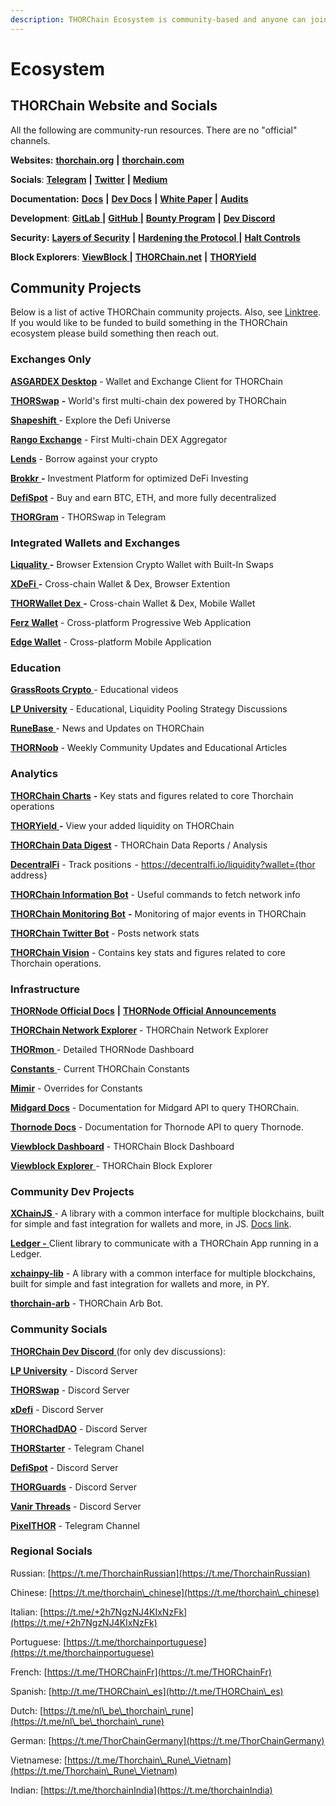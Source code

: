```yaml
---
description: THORChain Ecosystem is community-based and anyone can join.
---
```


# Ecosystem

## **THORChain Website and Socials**

All the following are community-run resources. There are no "official" channels.

**Websites:** [**thorchain.org**](http://thorchain.org/) **|** [**thorchain.com**](https://www.thorchain.com/)

**Socials**: [**Telegram**](https://t.me/thorchain\_org) **|** [**Twitter**](https://twitter.com/THORchain) **|** [**Medium**](https://medium.com/thorchain)

**Documentation:** [**Docs**](https://docs.thorchain.org/) **|** [**Dev Docs**](https://dev.thorchain.org/) **|** [**White Paper**](https://github.com/thorchain/Resources/blob/master/Whitepapers/THORChain-Whitepaper-May2020.pdf) **|** [**Audits**](https://github.com/thorchain/Resources/tree/master/Audits)

**Development**: [**GitLab** ](https://gitlab.com/thorchain)**|** [**GitHub** ](https://github.com/thorchain)**|** [**Bounty Program**](https://immunefi.com/bounty/thorchain/) **|** [**Dev Discord**](https://discord.gg/u6wMSKHpD4)

**Security:** [**Layers of Security**](https://medium.com/thorchain/thorchains-layers-of-security-e308d537acf1) **|** [**Hardening the Protocol** ](https://medium.com/thorchain/hardening-the-thorchain-protocol-f80164de7685)**|** [**Halt Controls**](https://dev.thorchain.org/thorchain-dev/network/interface-management)

**Block Explorers**: [**ViewBlock**  ](https://viewblock.io/thorchain)**|** [**THORChain.net**](https://thorchain.net/#/txs) **|** [**THORYield**](https://app.thoryield.com/transactions?page=1)

## **Community Projects**

Below is a list of active THORChain community projects. Also, see [Linktree](https://linktr.ee/thorchain). If you would like to be funded to build something in the THORChain ecosystem please build something then reach out.

### Exchanges Only

[**ASGARDEX Desktop**](https://github.com/asgardex/asgardex-desktop/releases) - Wallet and Exchange Client for THORChain

[**THORSwap**](https://thorswap.finance/) **-** World's first multi-chain dex powered by THORChain

[**Shapeshift** ](https://shapeshift.com/)- Explore the Defi Universe

[**Rango Exchange**](https://rango.exchange/) - First Multi-chain DEX Aggregator

[**Lends**](https://app.lends.so/) - Borrow against your crypto

[**Brokkr** ](https://app.brokkr.finance/#/)**-** Investment Platform for optimized DeFi Investing

[**DefiSpot**](https://www.defispot.com/trade) - Buy and earn BTC, ETH, and more fully decentralized

[**THORGram**](https://t.me/thorgram\_public) - THORSwap in Telegram

### Integrated Wallets and Exchanges

[**Liquality** ](https://liquality.io/)**-** Browser Extension Crypto Wallet with Built-In Swaps

[**XDeFi** ](https://www.xdefi.io)**-** Cross-chain Wallet & Dex, Browser Extention

[**THORWallet Dex** ](https://www.thorwallet.org/)**-** Cross-chain Wallet & Dex, Mobile Wallet

[**Ferz Wallet**](https://ferz.com/en/) - Cross-platform Progressive Web Application

[**Edge Wallet**](https://edge.app/) - Cross-platform Mobile Application

### **Education**

[**GrassRoots Crypto** ](https://www.youtube.com/c/GrassRootsCrypto/)- Educational videos

[**LP University**](https://discord.gg/jVWS4EAYhh)  - Educational, Liquidity Pooling Strategy Discussions

[**RuneBase** ](https://www.runebase.org/)- News and Updates on THORChain

[**THORNoob**](https://medium.com/@THORNoob) - Weekly Community Updates and Educational Articles

### **Analytics**

[**THORChain Charts**](https://thorcharts.org/) **-** Key stats and figures related to core Thorchain operations

[**THORYield** ](https://thoryield.com/)**-** View your added liquidity on THORChain

[**THORChain Data Digest**](https://alexsimpson96.medium.com/) - THORChain Data Reports / Analysis&#x20;

[**DecentralFi**](https://decentralfi.io/) - Track positions  - https://decentralfi.io/liquidity?wallet={thor address}

[**THORChain Information Bot**](https://t.me/thor\_infobot) - Useful commands to fetch network info

[**THORChain Monitoring Bot**](https://t.me/thorchain\_alert) **-** Monitoring of major events in THORChain

[**THORChain Twitter Bot**](https://twitter.com/thor\_bot) - Posts network stats

[**THORChain Vision**](https://thorchain.vision/console) - Contains key stats and figures related to core Thorchain operations.

### **Infrastructure**

[**THORNode Official Docs**](https://docs.thorchain.org/thornodes/overview) **|** [**THORNode Official Announcements**](https://t.me/thornode\_ann)

[**THORChain Network Explorer**](https://thorchain.net/) - THORChain Network Explorer

[**THORmon** ](https://thorchain.network/)- Detailed THORNode Dashboard

[**Constants** ](https://thornode.ninerealms.com/thorchain/constants)- Current THORChain Constants

[**Mimir**](https://thornode.ninerealms.com/thorchain/mimir) - Overrides for Constants

[**Midgard Docs**](https://midgard.ninerealms.com/v2/doc) - Documentation for Midgard API to query THORChain.

[**Thornode Docs**](https://thornode.ninerealms.com/thorchain/doc/) - Documentation for Thornode API to query Thornode.

[**Viewblock Dashboard**](https://dash.viewblock.io/d/thorchain) - THORChain Block Dashboard

[**Viewblock Explorer** ](https://viewblock.io/thorchain) - THORChain Block Explorer

### Community Dev Projects

[**XChainJS** ](https://xchainjs.org)- A library with a common interface for multiple blockchains, built for simple and fast integration for wallets and more, in JS. [Docs link](http://docs.xchainjs.org/).

[**Ledger -** ](https://www.npmjs.com/package/@thorchain/ledger-thorchain)Client library to communicate with a THORChain App running in a Ledger.

[**xchainpy-lib**](https://github.com/xchainjs/xchainpy-lib) - A library with a common interface for multiple blockchains, built for simple and fast integration for wallets and more, in PY.

[**thorchain-arb**](https://github.com/hoodieonwho/thorchain-arb) - THORChain Arb Bot.

### Community Socials

[**THORChain Dev Discord** ](https://discord.gg/u6wMSKHpD4)(for only dev discussions):&#x20;

[**LP University**](https://discord.gg/c4EhDZdFMA) - Discord Server

[**THORSwap**](https://discord.gg/thorswap) - Discord Server

[**xDefi**](https://discord.com/invite/xdefiwallet) - Discord Server

[**THORChadDAO**](https://discord.gg/CWypyjbZjW) - Discord Server

[**THORStarter**](https://t.me/thorstarter) - Telegram Chanel

[**DefiSpot**](https://discord.gg/7Zuypgv6Qf) - Discord Server

[**THORGuards**](https://discord.gg/KQEhr3jtAd) - Discord Server

[**Vanir Threads**](https://discord.gg/4DnN5j4nnw) - Discord Server

[**PixelTHOR**](https://t.me/runenft) - Telegram Channel

### Regional Socials

Russian: [https://t.me/ThorchainRussian](https://t.me/ThorchainRussian)

Chinese: [https://t.me/thorchain\_chinese](https://t.me/thorchain\_chinese)

Italian: [https://t.me/+2h7NgzNJ4KIxNzFk](https://t.me/+2h7NgzNJ4KIxNzFk)

Portuguese: [https://t.me/thorchainportuguese](https://t.me/thorchainportuguese)

French: [https://t.me/THORChainFr](https://t.me/THORChainFr)

Spanish: [http://t.me/THORChain\_es](http://t.me/THORChain\_es)

Dutch: [https://t.me/nl\_be\_thorchain\_rune](https://t.me/nl\_be\_thorchain\_rune)

German: [https://t.me/ThorChainGermany](https://t.me/ThorChainGermany)

Vietnamese: [https://t.me/Thorchain\_Rune\_Vietnam](https://t.me/Thorchain\_Rune\_Vietnam)

Indian: [https://t.me/thorchainIndia](https://t.me/thorchainIndia)
